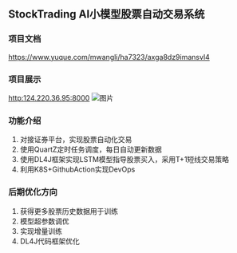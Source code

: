 ## StockTrading AI小模型股票自动交易系统

### 项目文档 
https://www.yuque.com/mwangli/ha7323/axga8dz9imansvl4
### 项目展示
[http:124.220.36.95:8000](http:124.220.36.95:8000)
![图片](https://cdn.nlark.com/yuque/0/2024/jpeg/410925/1712554594862-e1ca43e6-2e26-41d7-b5c0-70f4ab7b4dca.jpeg?x-oss-process=image%2Fformat%2Cwebp)

### 功能介绍

1. 对接证券平台，实现股票自动化交易
2. 使用QuartZ定时任务调度，每日自动更新数据
3. 使用DL4J框架实现LSTM模型指导股票买入，采用T+1短线交易策略
4. 利用K8S+GithubAction实现DevOps

### 后期优化方向
1. 获得更多股票历史数据用于训练
2. 模型超参数调优
3. 实现增量训练
4. DL4J代码框架优化

